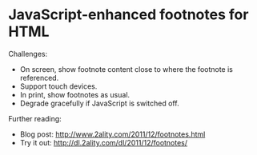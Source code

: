 JavaScript-enhanced footnotes for HTML
======================================

Challenges:

- On screen, show footnote content close to where the footnote is referenced.
- Support touch devices.
- In print, show footnotes as usual.
- Degrade gracefully if JavaScript is switched off.

Further reading:

- Blog post: http://www.2ality.com/2011/12/footnotes.html
- Try it out: http://dl.2ality.com/dl/2011/12/footnotes/
